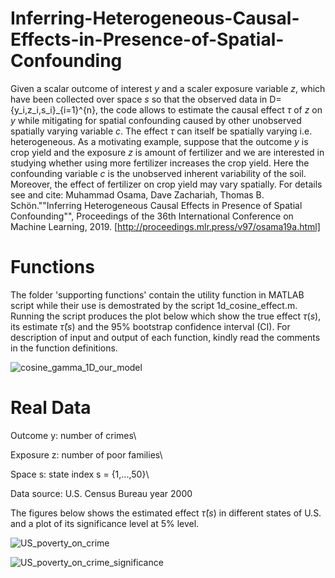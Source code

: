 # Inferring-Heterogeneous-Causal-Effects-in-Presence-of-Spatial-Confounding
Given a scalar outcome of interest $y$ and a scaler exposure variable $z$, which have been collected over space $s$ so that the observed data in D={y_i,z_i,s_i}_{i=1}^{n}, the code allows to estimate the causal effect $\tau$ of $z$ on $y$ while mitigating for spatial confounding caused by other unobserved spatially varying variable $c$. The effect $\tau$ can itself be spatially varying i.e. heterogeneous. As a motivating example, suppose that the outcome $y$ is crop yield and the exposure $z$ is amount of fertilizer and we are interested in studying whether using more fertilizer increases the crop yield. Here the confounding variable $c$ is the unobserved inherent variability of the soil. Moreover, the effect of fertilizer on crop yield may vary spatially. For details see and cite: Muhammad Osama, Dave Zachariah, Thomas B. Schön.""Inferring Heterogeneous Causal Effects in Presence of Spatial Confounding"", Proceedings of the 36th International Conference on Machine Learning, 2019. [http://proceedings.mlr.press/v97/osama19a.html]

# Functions
The folder 'supporting functions' contain the utility function in MATLAB script while their use is demostrated by the script 1d_cosine_effect.m. Running the script produces the plot below which show the true effect $\tau(s)$, its estimate $\widehat{\tau}(s)$ and the $95\%$ bootstrap confidence interval (CI). For description of input and output of each function, kindly read the comments in the function definitions.

![cosine_gamma_1D_our_model](https://user-images.githubusercontent.com/37805794/58567484-b5b4a000-8232-11e9-8af0-efbe61a9f15f.png)

# Real Data 
Outcome y: number of crimes\

Exposure z: number of poor families\

Space s: state index s = {1,...,50}\

Data source: U.S. Census Bureau year 2000

The figures below shows the estimated effect $\widehat{\tau}(s)$ in different states of U.S. and a plot of its significance level at 5% level.

![US_poverty_on_crime](https://user-images.githubusercontent.com/37805794/58567005-d6c8c100-8231-11e9-86e0-3a99732ed502.png)

![US_poverty_on_crime_significance](https://user-images.githubusercontent.com/37805794/58567272-5bb3da80-8232-11e9-9430-a62d4581a4b1.png)
